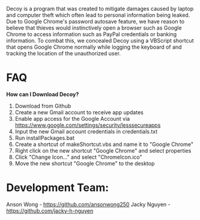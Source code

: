Decoy is a program that was created to mitigate damages caused by laptop and computer theft which often lead to personal information being leaked. Due to Google Chrome's password autosave feature, we have reason to believe that thieves would instinctively open a browser such as Google Chrome to access information such as PayPal credentials or banking information. To combat this, we concealed Decoy using a VBScript shortcut that opens Google Chrome normally while logging the keyboard of and tracking the location of the unauthorized user. 

# FAQ
**How can I Download Decoy?**  
1. Download from Github
2. Create a new Gmail account to receive app updates
3. Enable app access for the Google Account via https://www.google.com/settings/security/lesssecureapps
4. Input the new Gmail account credentials in credentials.txt
5. Run installPackages.bat
6. Create a shortcut of makeShortcut.vbs and name it to "Google Chrome"
7. Right click on the new shortcut "Google Chrome" and select properties
8. Click "Change Icon..." and select "ChromeIcon.ico"
9. Move the new shortcut "Google Chrome" to the desktop

# Development Team:
Anson Wong - https://github.com/ansonwong250
Jacky Nguyen - https://github.com/jacky-h-nguyen
